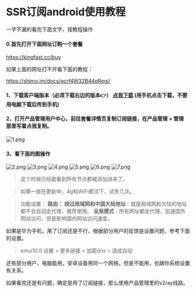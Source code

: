 # SSR订阅android使用教程

一字不漏的看完下面文字，按教程操作

#### 0.首先打开下面网址订购一个套餐
https://kingfast.cc/buy

如果上面的网址打不开看下面的教程：

https://shimo.im/docs/gcrf4W32B44qRegj/ 

#### 1、下载客户端版本（必须下载右边的版本👉） [点我下载](https://file.o4o.win/Android/3.5.1.1.apk)   (用手机点击下载，不要用电脑下载后传到手机)

#### 2、打开产品管理用户中心，前往套餐详情页复制订阅链接，在产品管理 > 管理 那里写着点我复制。

![1.png](/img/1.png)

#### 3、看下面的图操作

![2.png](/img/2.png)
![3.png](/img/3.png)
![4.png](/img/4.png)
![5.png](/img/5.png)
![6.png](/img/6.png)
![7.png](/img/7.png)

>这个时候已经能看到所有节点都被添加进来了。

>如果一直在更新中，4g和WiFi都试下，试多几次。

>功能设置：
**路由：**
**绕过局域网和中国大陆地址**：就是局域网和大陆的地址都不会自动走代理，推荐使用。
**全局模式**：所有网址都走代理，加速国外网站访问，但是影响国内网站访问速度。

如果是华为手机，用了订阅还是不行，根据部分用户的反馈是设置问题，参考下面的设置。

>emui10.0 设置 > 更多链接 > 加密dns > 调成自动

还有部分用户，电脑能用，安卓设备用同一个网络，但是不能用，也跟你系统设置有关系。

如果看完还是有问题，确定是用了订阅链接，那么使用产品管理里的v2ray线路。


